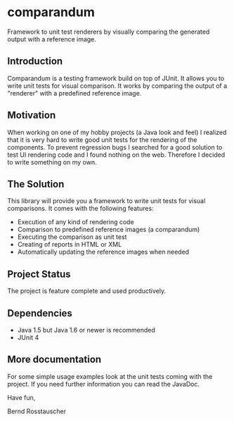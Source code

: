 # comparandum
Framework to unit test renderers by visually comparing the generated output with a reference image.

## Introduction
Comparandum is a testing framework build on top of JUnit. It allows you to write unit tests for visual comparison. 
It works by comparing the output of a "renderer" with a predefined reference image.

## Motivation
When working on one of my hobby projects (a Java look and feel) I realized that it is very hard to write good unit tests 
for the rendering of the components. To prevent regression bugs I searched for a good solution to test UI rendering code 
and I found nothing on the web. Therefore I decided to write something on my own.

## The Solution
This library will provide you a framework to write unit tests for visual comparisons. It comes with the following features:

+ Execution of any kind of rendering code
+ Comparison to predefined reference images (a comparandum)
+ Executing the comparison as unit test
+ Creating of reports in HTML or XML
+ Automatically updating the reference images when needed 

## Project Status
The project is feature complete and used productively. 


## Dependencies

+ Java 1.5 but Java 1.6 or newer is recommended
+ JUnit 4 

## More documentation
For some simple usage examples look at the unit tests coming with the project. 
If you need further information you can read the JavaDoc.

Have fun,

Bernd Rosstauscher 